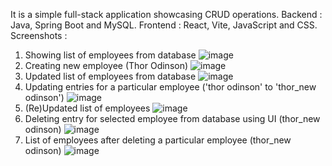 It is a simple full-stack application showcasing CRUD operations.
Backend : Java, Spring Boot and MySQL.
Frontend : React, Vite, JavaScript and CSS.
Screenshots : 
1. Showing list of employees from database
![image](https://github.com/satish-kg/employee_management/assets/80269402/3f465429-f693-4e6e-9314-15c41de1f24f)
2. Creating new employee (Thor Odinson)
![image](https://github.com/satish-kg/employee_management/assets/80269402/28c64f99-71c7-4132-9727-c773f49edb80)
3. Updated list of employees from database
![image](https://github.com/satish-kg/employee_management/assets/80269402/a798ffc8-b5bf-4b35-ad25-f2dc0478e7e1)
4. Updating entries for a particular employee ('thor odinson' to 'thor_new odinson')
![image](https://github.com/satish-kg/employee_management/assets/80269402/8adb523c-6d39-4764-bccb-dc230fd5c52c)
5. (Re)Updated list of employees
![image](https://github.com/satish-kg/employee_management/assets/80269402/51d0007d-d870-48bb-a189-fdedb572e494)
6. Deleting entry for selected employee from database using UI (thor_new odinson)
![image](https://github.com/satish-kg/employee_management/assets/80269402/408711fa-7751-41ec-96d7-a485d247a06b)
7. List of employees after deleting a particular employee (thor_new odinson)
![image](https://github.com/satish-kg/employee_management/assets/80269402/d0aa3456-8925-469b-b0e4-959ebed0897e)





